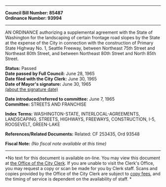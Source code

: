 * * * * *  
  
**Council Bill Number: [](#h0)[](#h2)85487**   
**Ordinance Number: 93994**  
  
* * * * *  
  
AN ORDINANCE authorizing a supplemental agreement with the State of Washington for the landscaping of certain frontage road slopes by the State at the expense of the City in connection with the construction of Primary State Highway No. 1, Seattle Freeway, between Northeast 75th Street and Northeast 80th Street, and between Northeast 80th Street and North 85th Street.  
  
**Status:** Passed   
**Date passed by Full Council:** June 28, 1965   
**Date filed with the City Clerk:** June 30, 1965   
**Date of Mayor's signature:** June 30, 1965   
[(about the signature date)](/~public/approvaldate.htm)   
  
  
**Date introduced/referred to committee:** June 7, 1965   
**Committee:** STREETS AND FRANCHISE   
  
**Index Terms:** WASHINGTON-STATE, INTERLOCAL-AGREEMENTS, LANDSCAPING, STREETS, HIGHWAYS, FREEWAYS, CONSTRUCTION, I-5, ROOSEVELT, GREEN-LAKE  
  
**References/Related Documents:** Related: CF 253435, Ord 93548  
  
**Fiscal Note:** *(No fiscal note available at this time)*  
  
* * * * *  
  
*No text for this document is available on-line. You may view this document at [the Office of the City Clerk](http://www.seattle.gov/leg/clerk/contactUs.htm). If you are unable to visit the Clerk's Office, you may request a copy or scan be made for you by Clerk staff. Scans and copies provided by the Office of the City Clerk are subject to [copy fees](http://clerk.seattle.gov/~public/clerkfees.htm), and the timing of service is dependent on the availability of staff. *  
  
  
